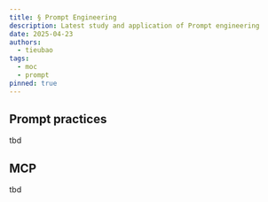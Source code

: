 ```yaml
---
title: § Prompt Engineering
description: Latest study and application of Prompt engineering
date: 2025-04-23
authors:
  - tieubao
tags:
  - moc
  - prompt
pinned: true
---
```


## Prompt practices

tbd

## MCP

tbd
